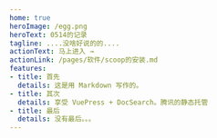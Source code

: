 ```yaml
---
home: true
heroImage: /egg.png
heroText: 0514的记录
tagline: ....没啥好说的的....
actionText: 马上进入 →
actionLink: /pages/软件/scoop的安装.md
features:
- title: 首先
  details: 这是用 Markdown 写作的。
- title: 其次
  details: 享受 VuePress + DocSearch。腾讯的静态托管
- title: 最后
  details: 没有最后。。。
---
```

<!-- 
<ClientOnly>
  <BottomData/>
</ClientOnly> -->